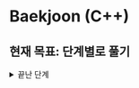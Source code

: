 # Baekjoon (C++)

## 현재 목표: 단계별로 풀기
<details>
    <summary>끝난 단계</summary>
    <div markdown="1">01. 입출력과 사칙연산</div>
    <div markdown="2">02. 조건문</div>
    <div markdown="3">03. 반복문</div>
    <div markdown="4">04. 1차원 배열</div>
</details>
